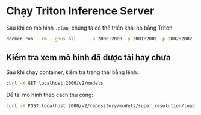# Chạy Triton Inference Server

Sau khi có mô hình `.plan`, chúng ta có thể triển khai nó bằng Triton.

```bash
docker run --rm --gpus all     -p 2000:2000 -p 2001:2001 -p 2002:2002     -v $(pwd)/models:/models     nvcr.io/nvidia/tritonserver:23.06-py3     tritonserver --http-port=2000 --grpc-port=2001 --metrics-port=2002                  --model-repository=/models --model-control-mode=explicit
```

## Kiểm tra xem mô hình đã được tải hay chưa

Sau khi chạy container, kiểm tra trạng thái bằng lệnh:

```bash
curl -X GET localhost:2000/v2/models
```

Để tải mô hình theo cách thủ công:

```bash
curl -X POST localhost:2000/v2/repository/models/super_resolution/load
```
